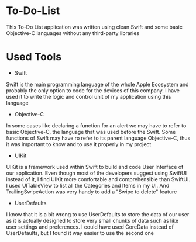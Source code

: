 # To-Do-List

This To-Do List application was written using clean Swift and some basic Objective-C languages without any third-party libraries

# Used Tools
- Swift

Swift is the main programming language of the whole Apple Ecosystem and probably the only option to code for the devices of this company. I have used it to write the logic and control unit of my application using this language
  
- Objective-C

In some cases like declaring a function for an alert we may have to refer to basic Objective-C, the language that was used before the Swift. Some functions of Swift may have ro refer to its parent language Objective-C, thus it was important to know and to use it properly in my project

- UIKit

UIKit is a framework used within Swift to build and code User Interface of our application. Even though most of the developers suggest using SwiftUI instead of it, I find UIKit more comfortable and comprehensible than SwiftUI. 
I used UITableView to list all the Categories and Items in my UI. And TrailingSwipeAction was very handy to add a "Swipe to delete" feature

- UserDefaults

I know that it is a bit wrong to use UserDefaults to store the data of our user as it is actually designed to store very small chunks of data such as like user settings and preferences. I could have used CoreData instead of UserDefaults, but I found it way easier to use the second one

